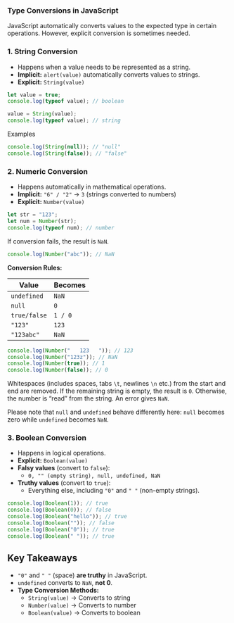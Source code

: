 ### **Type Conversions in JavaScript**

JavaScript automatically converts values to the expected type in certain operations. However, explicit conversion is sometimes needed.
### 1. String Conversion

- Happens when a value needs to be represented as a string.
- **Implicit:** `alert(value)` automatically converts values to strings.
- **Explicit:** `String(value)`

```js
let value = true;
console.log(typeof value); // boolean

value = String(value);
console.log(typeof value); // string

```

Examples

```js
console.log(String(null)); // "null"
console.log(String(false)); // "false"
```

### 2. Numeric Conversion

- Happens automatically in mathematical operations.
- **Implicit:** `"6" / "2"` → `3` (strings converted to numbers)
- **Explicit:** `Number(value)`

```js
let str = "123";
let num = Number(str);
console.log(typeof num); // number
```

If conversion fails, the result is `NaN`.

```js
console.log(Number("abc")); // NaN
```

**Conversion Rules:**

| Value        | Becomes |
| ------------ | ------- |
| `undefined`  | `NaN`   |
| `null`       | `0`     |
| `true/false` | `1 / 0` |
| `"123"`      | `123`   |
| `"123abc"`   | `NaN`   |
```js
console.log(Number("   123   ")); // 123
console.log(Number("123z")); // NaN
console.log(Number(true)); // 1
console.log(Number(false)); // 0
```

Whitespaces (includes spaces, tabs `\t`, newlines `\n` etc.) from the start and end are removed. If the remaining string is empty, the result is `0`. Otherwise, the number is “read” from the string. An error gives `NaN`.

Please note that `null` and `undefined` behave differently here: `null` becomes zero while `undefined` becomes `NaN`.

### 3. Boolean Conversion

- Happens in logical operations.
- **Explicit:** `Boolean(value)`
- **Falsy values** (convert to `false`):
    - `0, "" (empty string), null, undefined, NaN`
- **Truthy values** (convert to `true`):
    - Everything else, including `"0"` and `" "` (non-empty strings).

```js
console.log(Boolean(1)); // true
console.log(Boolean(0)); // false
console.log(Boolean("hello")); // true
console.log(Boolean("")); // false
console.log(Boolean("0")); // true
console.log(Boolean(" ")); // true
```

## Key Takeaways

- `"0"` and `" "` (space) **are truthy** in JavaScript.
- `undefined` converts to `NaN`, **not 0**.
- **Type Conversion Methods:**
    - `String(value)` → Converts to string
    - `Number(value)` → Converts to number
    - `Boolean(value)` → Converts to boolean